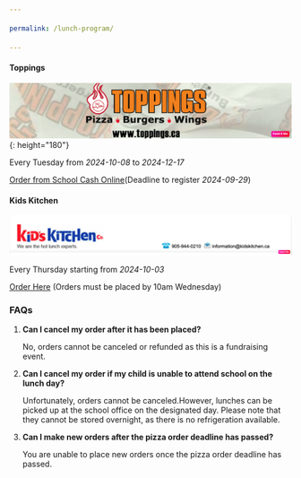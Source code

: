 ```yaml
---

permalink: /lunch-program/

---
```


#### Toppings

![ToppingsLogo](/assets/img/toppingsLogo.png){: height="180"}

Every Tuesday from *2024-10-08* to *2024-12-17*

[Order from School Cash Online](https://yrdsb.schoolcashonline.com/)(Deadline to register *2024-09-29*)

#### Kids Kitchen

![Kids Kitchen Logo](/assets/img/kidsKitchenLogo.png)

Every Thursday starting from *2024-10-03*

[Order Here](https://www.kidskitchen.ca/) (Orders must be placed by 10am Wednesday)


### FAQs

1. **Can I cancel my order after it has been placed?**
   
   No, orders cannot be canceled or refunded as this is a fundraising event.

2. **Can I cancel my order if my child is unable to attend school on the lunch day?**

   Unfortunately, orders cannot be canceled.However, lunches can be picked up at the school office on the designated day. Please note that they cannot be stored overnight, as there is no refrigeration available.

3. **Can I make new orders after the pizza order deadline has passed?**

   You are unable to place new orders once the pizza order deadline has passed.
